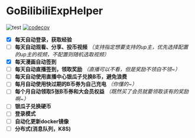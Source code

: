 # GoBilibiliExpHelper

![test](https://github.com/xmmmmmovo/GoBilibiliExpHelper/workflows/Test%20And%20Lint/badge.svg) [![codecov](https://codecov.io/gh/xmmmmmovo/GoBilibiliExpHelper/branch/main/graph/badge.svg?token=0OW3ZT44OU)](https://codecov.io/gh/xmmmmmovo/GoBilibiliExpHelper)

- [x] **每天自动登录，获取经验**
- [ ] **每天自动观看、分享、投币视频** *（支持指定想要支持的up主，优先选择配置的up主的视频，不配置则随机选取视频）*
- [x] **每天漫画自动签到**
- [ ] **每天自动直播签到，领取奖励** *（直播可以不看，但是奖励不领白不领~）*
- [ ] **每天自动使用直播中心银瓜子兑换B币，避免浪费**
- [ ] **每月自动使用快过期的B币券为自己充电** *（你懂的~）*
- [ ] **每个月自动领取5张B币券和大会员权益** *（既然买了会员就要领取该有的奖励啊~）*
- [ ] **银瓜子兑换硬币**
- [ ] **登录模式**
- [ ] **自动化更新docker镜像**
- [ ] **分布式(消息队列，K8S)**
